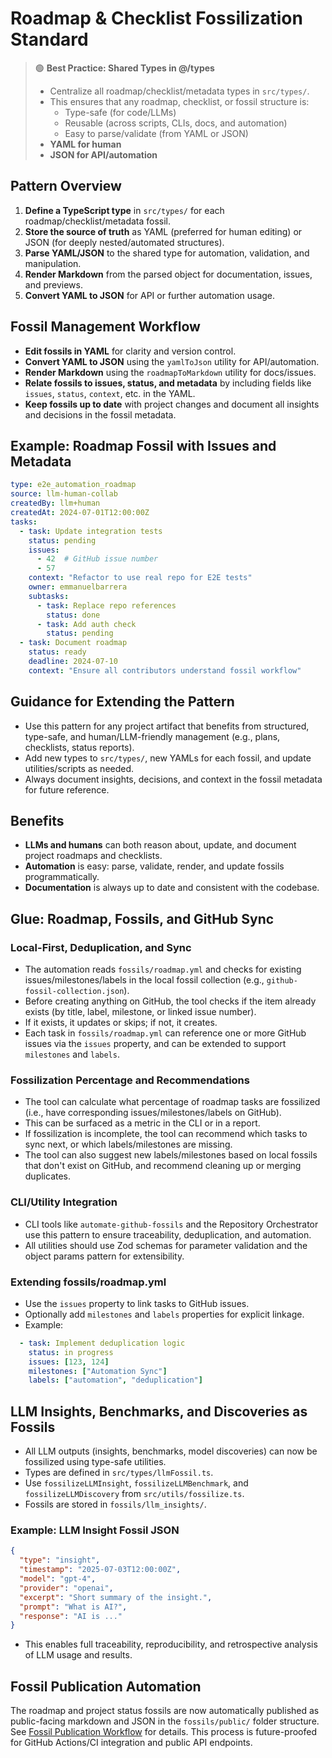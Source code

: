 # Roadmap & Checklist Fossilization Standard

> 🟢 **Best Practice: Shared Types in @/types**
>
> - Centralize all roadmap/checklist/metadata types in `src/types/`.
> - This ensures that any roadmap, checklist, or fossil structure is:
>   - Type-safe (for code/LLMs)
>   - Reusable (across scripts, CLIs, docs, and automation)
>   - Easy to parse/validate (from YAML or JSON)
> - **YAML for human**
> - **JSON for API/automation**

## Pattern Overview

1. **Define a TypeScript type** in `src/types/` for each roadmap/checklist/metadata fossil.
2. **Store the source of truth** as YAML (preferred for human editing) or JSON (for deeply nested/automated structures).
3. **Parse YAML/JSON** to the shared type for automation, validation, and manipulation.
4. **Render Markdown** from the parsed object for documentation, issues, and previews.
5. **Convert YAML to JSON** for API or further automation usage.

## Fossil Management Workflow

- **Edit fossils in YAML** for clarity and version control.
- **Convert YAML to JSON** using the `yamlToJson` utility for API/automation.
- **Render Markdown** using the `roadmapToMarkdown` utility for docs/issues.
- **Relate fossils to issues, status, and metadata** by including fields like `issues`, `status`, `context`, etc. in the YAML.
- **Keep fossils up to date** with project changes and document all insights and decisions in the fossil metadata.

## Example: Roadmap Fossil with Issues and Metadata

```yaml
type: e2e_automation_roadmap
source: llm-human-collab
createdBy: llm+human
createdAt: 2024-07-01T12:00:00Z
tasks:
  - task: Update integration tests
    status: pending
    issues:
      - 42  # GitHub issue number
      - 57
    context: "Refactor to use real repo for E2E tests"
    owner: emmanuelbarrera
    subtasks:
      - task: Replace repo references
        status: done
      - task: Add auth check
        status: pending
  - task: Document roadmap
    status: ready
    deadline: 2024-07-10
    context: "Ensure all contributors understand fossil workflow"
```

## Guidance for Extending the Pattern

- Use this pattern for any project artifact that benefits from structured, type-safe, and human/LLM-friendly management (e.g., plans, checklists, status reports).
- Add new types to `src/types/`, new YAMLs for each fossil, and update utilities/scripts as needed.
- Always document insights, decisions, and context in the fossil metadata for future reference.

## Benefits

- **LLMs and humans** can both reason about, update, and document project roadmaps and checklists.
- **Automation** is easy: parse, validate, render, and update fossils programmatically.
- **Documentation** is always up to date and consistent with the codebase.

## Glue: Roadmap, Fossils, and GitHub Sync

### Local-First, Deduplication, and Sync
- The automation reads `fossils/roadmap.yml` and checks for existing issues/milestones/labels in the local fossil collection (e.g., `github-fossil-collection.json`).
- Before creating anything on GitHub, the tool checks if the item already exists (by title, label, milestone, or linked issue number).
- If it exists, it updates or skips; if not, it creates.
- Each task in `fossils/roadmap.yml` can reference one or more GitHub issues via the `issues` property, and can be extended to support `milestones` and `labels`.

### Fossilization Percentage and Recommendations
- The tool can calculate what percentage of roadmap tasks are fossilized (i.e., have corresponding issues/milestones/labels on GitHub).
- This can be surfaced as a metric in the CLI or in a report.
- If fossilization is incomplete, the tool can recommend which tasks to sync next, or which labels/milestones are missing.
- The tool can also suggest new labels/milestones based on local fossils that don't exist on GitHub, and recommend cleaning up or merging duplicates.

### CLI/Utility Integration
- CLI tools like `automate-github-fossils` and the Repository Orchestrator use this pattern to ensure traceability, deduplication, and automation.
- All utilities should use Zod schemas for parameter validation and the object params pattern for extensibility.

### Extending fossils/roadmap.yml
- Use the `issues` property to link tasks to GitHub issues.
- Optionally add `milestones` and `labels` properties for explicit linkage.
- Example:
```yaml
  - task: Implement deduplication logic
    status: in progress
    issues: [123, 124]
    milestones: ["Automation Sync"]
    labels: ["automation", "deduplication"]
```

## LLM Insights, Benchmarks, and Discoveries as Fossils

- All LLM outputs (insights, benchmarks, model discoveries) can now be fossilized using type-safe utilities.
- Types are defined in `src/types/llmFossil.ts`.
- Use `fossilizeLLMInsight`, `fossilizeLLMBenchmark`, and `fossilizeLLMDiscovery` from `src/utils/fossilize.ts`.
- Fossils are stored in `fossils/llm_insights/`.

### Example: LLM Insight Fossil JSON
```json
{
  "type": "insight",
  "timestamp": "2025-07-03T12:00:00Z",
  "model": "gpt-4",
  "provider": "openai",
  "excerpt": "Short summary of the insight.",
  "prompt": "What is AI?",
  "response": "AI is ..."
}
```

- This enables full traceability, reproducibility, and retrospective analysis of LLM usage and results.

## Fossil Publication Automation

The roadmap and project status fossils are now automatically published as public-facing markdown and JSON in the `fossils/public/` folder structure. See [Fossil Publication Workflow](./FOSSIL_PUBLICATION_WORKFLOW.md) for details. This process is future-proofed for GitHub Actions/CI integration and public API endpoints. 